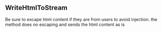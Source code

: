 ## WriteHtmlToStream

Be sure to excape html content if they are  from users to avoid injection. the method does no escaping and
sends the html content as is
